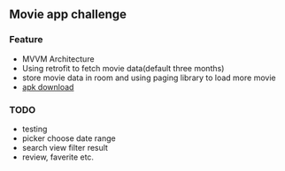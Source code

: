 ## Movie app challenge

### Feature
- MVVM Architecture
- Using retrofit to fetch movie data(default three months) 
- store movie data in room and using paging library to load more movie
- [apk download](https://drive.google.com/open?id=1tIWoyrB0Z2IkUsSCYu1Cs3tkp7J2M38b)

### TODO
- testing
- picker choose date range
- search view filter result
- review, faverite etc.
